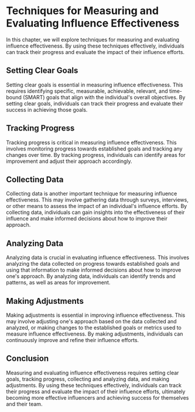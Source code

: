 # Techniques for Measuring and Evaluating Influence Effectiveness

In this chapter, we will explore techniques for measuring and evaluating influence effectiveness. By using these techniques effectively, individuals can track their progress and evaluate the impact of their influence efforts.

Setting Clear Goals
-------------------

Setting clear goals is essential in measuring influence effectiveness. This requires identifying specific, measurable, achievable, relevant, and time-bound (SMART) goals that align with the individual's overall objectives. By setting clear goals, individuals can track their progress and evaluate their success in achieving those goals.

Tracking Progress
-----------------

Tracking progress is critical in measuring influence effectiveness. This involves monitoring progress towards established goals and tracking any changes over time. By tracking progress, individuals can identify areas for improvement and adjust their approach accordingly.

Collecting Data
---------------

Collecting data is another important technique for measuring influence effectiveness. This may involve gathering data through surveys, interviews, or other means to assess the impact of an individual's influence efforts. By collecting data, individuals can gain insights into the effectiveness of their influence and make informed decisions about how to improve their approach.

Analyzing Data
--------------

Analyzing data is crucial in evaluating influence effectiveness. This involves analyzing the data collected on progress towards established goals and using that information to make informed decisions about how to improve one's approach. By analyzing data, individuals can identify trends and patterns, as well as areas for improvement.

Making Adjustments
------------------

Making adjustments is essential in improving influence effectiveness. This may involve adjusting one's approach based on the data collected and analyzed, or making changes to the established goals or metrics used to measure influence effectiveness. By making adjustments, individuals can continuously improve and refine their influence efforts.

Conclusion
----------

Measuring and evaluating influence effectiveness requires setting clear goals, tracking progress, collecting and analyzing data, and making adjustments. By using these techniques effectively, individuals can track their progress and evaluate the impact of their influence efforts, ultimately becoming more effective influencers and achieving success for themselves and their team.
